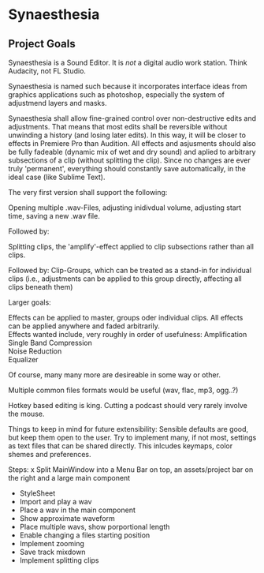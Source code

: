 Synaesthesia
============

Project Goals
-------------

Synaesthesia is a Sound Editor. It is _not_ a digital audio work station. Think Audacity, not FL Studio.

Synaesthesia is named such because it incorporates interface ideas from graphics applications such as photoshop, especially the system of adjustmend layers and masks.

Synaesthesia shall allow fine-grained control over non-destructive edits and adjustments. That means that most edits shall be reversible without unwinding a history (and losing later edits). In this way, it will be closer to effects in Premiere Pro than Audition. All effects and asjusments should also be fully fadeable (dynamic mix of wet and dry sound) and aplied to arbitrary subsections of a clip (without splitting the clip). Since no changes are ever truly 'permanent', everything should constantly save automatically, in the ideal case (like Sublime Text).

The very first version shall support the following:

Opening multiple .wav-Files, adjusting inidivdual volume, adjusting start time, saving a new .wav file.

Followed by:

Splitting clips, the 'amplify'-effect applied to clip subsections rather than all clips.

Followed by: Clip-Groups, which can be treated as a stand-in for individual clips (i.e., adjustments can be applied to this group directly, affecting all clips beneath them)


Larger goals:

Effects can be applied to master, groups oder individual clips. All effects can be applied anywhere and faded arbitrarily.  
Effects wanted include, very roughly in order of usefulness:
Amplification  
Single Band Compression  
Noise Reduction  
Equalizer  

Of course, many many more are desireable in some way or other.


Multiple common files formats would be useful (wav, flac, mp3, ogg..?)  

Hotkey based editing is king. Cutting a podcast should very rarely involve the mouse.

Things to keep in mind for future extensibility:
Sensible defaults are good, but keep them open to the user. Try to implement many, if not most, settings as text files that can be shared directly. This inlcudes keymaps, color shemes and preferences.


Steps:
x Split MainWindow into a Menu Bar on top, an assets/project bar on the right and a large main component 
- StyleSheet
- Import and play a wav
- Place a wav in the main component
- Show approximate waveform
- Place multiple wavs, show porportional length
- Enable changing a files starting position
- Implement zooming
- Save track mixdown
- Implement splitting clips